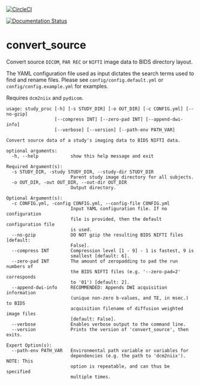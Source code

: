[![CircleCI](https://circleci.com/gh/AdebayoBraimah/convert_source.svg?style=svg)](https://app.circleci.com/pipelines/github/AdebayoBraimah/convert_source)

[![Documentation Status](https://readthedocs.org/projects/convert-source/badge/?version=latest)](https://convert-source.readthedocs.io/en/latest/?badge=latest)

# convert_source
Convert source `DICOM`, `PAR REC` or `NIFTI` image data to BIDS directory layout.

The YAML configuration file used as input dictates the search terms used to find and rename files. Please see `config/config.default.yml` or `config/config.example.yml` for examples.

Requires `dcm2niix` and `pydicom`.

```
usage: study_proc [-h] [-s STUDY_DIR] [-o OUT_DIR] [-c CONFIG.yml] [--no-gzip]
                  [--compress INT] [--zero-pad INT] [--append-dwi-info]
                  [--verbose] [--version] [--path-env PATH_VAR]

Convert source data of a study's imaging data to BIDS NIFTI data.

optional arguments:
  -h, --help            show this help message and exit

Required Argument(s):
  -s STUDY_DIR, -study STUDY_DIR, --study-dir STUDY_DIR
                        Parent study image directory for all subjects.
  -o OUT_DIR, -out OUT_DIR, --out-dir OUT_DIR
                        Output directory.

Optional Argument(s):
  -c CONFIG.yml, -config CONFIG.yml, --config-file CONFIG.yml
                        Input YAML configuration file. If no configuration
                        file is provided, then the default configuration file
                        is used.
  --no-gzip             DO NOT gzip the resulting BIDS NIFTI files [default:
                        False].
  --compress INT        Compression level [1 - 9] - 1 is fastest, 9 is
                        smallest [default: 6].
  --zero-pad INT        The amount of zeropadding to pad the run numbers of
                        the BIDS NIFTI files (e.g. '--zero-pad=2' corresponds
                        to '01') [default: 2].
  --append-dwi-info     RECOMMENDED: Appends DWI acquisition information
                        (unique non-zero b-values, and TE, in msec.) to BIDS
                        acquisition filename of diffusion weighted image files
                        [default: False].
  --verbose             Enables verbose output to the command line.
  --version             Prints the version of 'convert_source', then exits.

Expert Option(s):
  --path-env PATH_VAR   Environmental path variable or variables for
                        dependencies (e.g. the path to 'dcm2niix'). NOTE: This
                        option is repeatable, and can thus be specified
                        multiple times.
```
